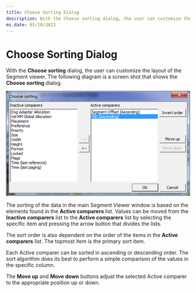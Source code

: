 ```yaml
---
title: Choose Sorting Dialog
description: With the Choose sorting dialog, the user can customize the layout of the Segment viewer. 
ms.date: 05/10/2022
---
```


# Choose Sorting Dialog

With the **Choose sorting** dialog, the user can customize the layout of the Segment viewer. The following diagram is a screen shot that shows the **Choose sorting** dialog.

![Segment Viewer Merged.et](images/choose-sorting-dialog.png) 

The sorting of the data in the main Segment Viewer window is based on the elements found in the **Active comparers** list. Values can be moved from the **Inactive comparers** list to the **Active comparers** list by selecting the specific item and pressing the arrow button that divides the lists. 

The sort order is also dependent on the order of the items in the **Active comparers** list. The topmost item is the primary sort item. 

Each Active comparer can be sorted in ascending or descending order. The sort algorithm does its best to perform a simple comparison of the values in the specific column. 

The **Move up** and **Move down** buttons adjust the selected Active comparer to the appropriate position up or down. 
